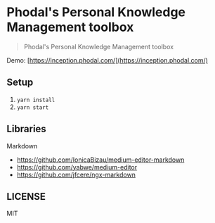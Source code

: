 # Phodal's Personal Knowledge Management toolbox

>  Phodal's Personal Knowledge Management toolbox

Demo: [https://inception.phodal.com/](https://inception.phodal.com/)

## Setup

1. ``yarn install``
2. ``yarn start``

## Libraries

Markdown

 - https://github.com/IonicaBizau/medium-editor-markdown
 - https://github.com/yabwe/medium-editor
 - https://github.com/jfcere/ngx-markdown

## LICENSE

 MIT
 
